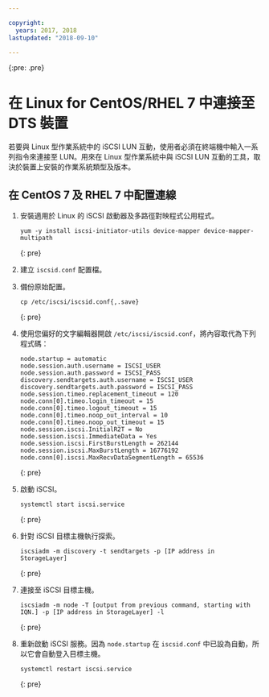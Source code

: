 ```yaml
---

copyright:
  years: 2017, 2018
lastupdated: "2018-09-10"

---
```

{:pre: .pre}

# 在 Linux for CentOS/RHEL 7 中連接至 DTS 裝置

若要與 Linux 型作業系統中的 iSCSI LUN 互動，使用者必須在終端機中輸入一系列指令來連接至 LUN。用來在 Linux 型作業系統中與 iSCSI LUN 互動的工具，取決於裝置上安裝的作業系統類型及版本。

## 在 CentOS 7 及 RHEL 7 中配置連線

1. 安裝適用於 Linux 的 iSCSI 啟動器及多路徑對映程式公用程式。
   ```
   yum -y install iscsi-initiator-utils device-mapper device-mapper-multipath
   ```
   {: pre}

2. 建立 `iscsid.conf` 配置檔。

3. 備份原始配置。
   ```
   cp /etc/iscsi/iscsid.conf{,.save}
   ```
   {: pre}

4. 使用您偏好的文字編輯器開啟 `/etc/iscsi/iscsid.conf`，將內容取代為下列程式碼：
   ```
   node.startup = automatic
   node.session.auth.username = ISCSI_USER
   node.session.auth.password = ISCSI_PASS
   discovery.sendtargets.auth.username = ISCSI_USER
   discovery.sendtargets.auth.password = ISCSI_PASS
   node.session.timeo.replacement_timeout = 120
   node.conn[0].timeo.login_timeout = 15
   node.conn[0].timeo.logout_timeout = 15
   node.conn[0].timeo.noop_out_interval = 10
   node.conn[0].timeo.noop_out_timeout = 15
   node.session.iscsi.InitialR2T = No
   node.session.iscsi.ImmediateData = Yes
   node.session.iscsi.FirstBurstLength = 262144
   node.session.iscsi.MaxBurstLength = 16776192
   node.conn[0].iscsi.MaxRecvDataSegmentLength = 65536
   ```
   {: pre}

5. 啟動 iSCSI。<br/>
   ```
   systemctl start iscsi.service
   ```
   {: pre}

6. 針對 iSCSI 目標主機執行探索。<br/>
   ```
   iscsiadm -m discovery -t sendtargets -p [IP address in StorageLayer]
   ```
   {: pre}

7. 連接至 iSCSI 目標主機。<br/>
   ```
   iscsiadm -m node -T [output from previous command, starting with IQN.] -p [IP address in StorageLayer] -l
   ```
   {: pre}

8. 重新啟動 iSCSI 服務。因為 `node.startup` 在 `iscsid.conf` 中已設為自動，所以它會自動登入目標主機。<br/>
   ```
   systemctl restart iscsi.service
   ```
   {: pre}
